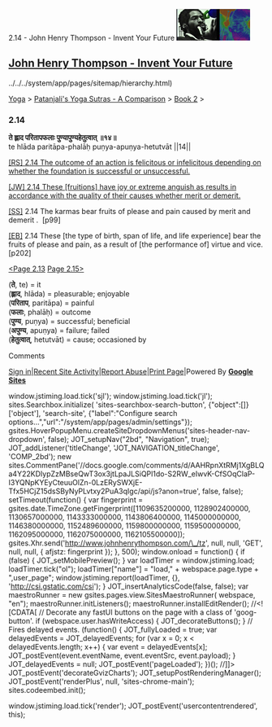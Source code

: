 2.14 - John Henry Thompson - Invent Your Future [![John Henry Thompson - Invent Your Future](../../../_/rsrc/1329567069254/config/customLogo.gif-revision=6.png)](../../../index.html)

[John Henry Thompson - Invent Your Future](../../../index.html)
---------------------------------------------------------------

../../../system/app/pages/sitemap/hierarchy.html)
    

[Yoga](../../../yoga.html)‎ > ‎[Patanjali's Yoga Sutras - A Comparison](../../patanjani.html)‎ > ‎[Book 2](../book-2.html)‎ > ‎

### 2.14

**ते ह्लाद परितापफलाः पुण्यापुण्यहेतुत्वात् ॥१४॥**  
te hlāda paritāpa-phalāḥ puṇya-apuṇya-hetutvāt ||14||  
  
  
[\[RS\] 2.14 The outcome of an action is felicitous or infelicitous depending on whether the foundation is successful or unsuccessful.](http://www.ashtangayoga.info/philosophy/yoga-sutra-patanjali/chapter-2/item/hlada-paritapa-phalah-punya-apunya-hetutvat/)  
  
[\[JW\] 2.14 These \[fruitions\] have joy or extreme anguish as results in accordance with the quality of their causes whether merit or demerit.](http://books.google.com/books?id=YzFImjtOxUwC&pg=PA131&ci=124%2C864%2C726%2C98&source=bookclip)  
  
[\[SS\]](http://www.amazon.com/Yoga-Sutras-Patanjali-Commentary-Satchidananda/dp/0932040381) 2.14 The karmas bear fruits of please and pain caused by merit and demerit .  \[p99\]  
  
[\[EB\]](http://www.amazon.com/Yoga-Sutras-Patanjali-Translation-Commentary/dp/0865477361/ref=sr_1_1?ie=UTF8&s=books&qid=1250508322&sr=1-1) 2.14 These \[the type of birth, span of life, and life experience\] bear the fruits of please and pain, as a result of \[the performance of\] virtue and vice. \[p202\]  
  
[<Page 2.13](213.html)  [Page 2.15>](215.html)  
  
  
  

(**ते**, te) = it  
(**ह्लाद**, hlāda) = pleasurable; enjoyable  
(**परिताप**, paritāpa) = painful  
(**फलाः**, phalāḥ) = outcome  
(**पुण्य**, puṇya) = successful; beneficial  
(**अपुण्य**, apuṇya) = failure; failed  
(**हेतुत्वात्**, hetutvāt) = cause; occasioned by

Comments

[Sign in](https://accounts.google.com/ServiceLogin?continue=http://sites.google.com/a/johnhenrythompson.com/jht/yoga/patanjani/book-2/214&service=jotspot)|[Recent Site Activity](../../../system/app/pages/recentChanges.html)|[Report Abuse](http://sites.google.com/a/johnhenrythompson.com/jht/system/app/pages/reportAbuse)|[Print Page](javascript:;)|Powered By **[Google Sites](http://sites.google.com/site)**

window.jstiming.load.tick('sjl'); window.jstiming.load.tick('jl'); sites.Searchbox.initialize( 'sites-searchbox-search-button', {"object":\[\]}\['object'\], 'search-site', {"label":"Configure search options...","url":"/system/app/pages/admin/settings"}); gsites.HoverPopupMenu.createSiteDropdownMenus('sites-header-nav-dropdown', false); JOT\_setupNav("2bd", "Navigation", true); JOT\_addListener('titleChange', 'JOT\_NAVIGATION\_titleChange', 'COMP\_2bd'); new sites.CommentPane('//docs.google.com/comments/d/AAHRpnXtRMj1XgBLQa4Y22KDIypZzMBseQwT3ox3jtLpaJLSiQPl1do-S2RW\_eIwvK-CfSOqClaP-I3YQNpKYEyCteuuOlZn-0LzERySWXjE-Tfx5HCjZ15dsSByNyPLvtxy2PuA3qIgc/api/js?anon=true', false, false); setTimeout(function() { var fingerprint = gsites.date.TimeZone.getFingerprint(\[1109635200000, 1128902400000, 1130657000000, 1143333000000, 1143806400000, 1145000000000, 1146380000000, 1152489600000, 1159800000000, 1159500000000, 1162095000000, 1162075000000, 1162105500000\]); gsites.Xhr.send('http://www.johnhenrythompson.com/\_/tz', null, null, 'GET', null, null, { afjstz: fingerprint }); }, 500); window.onload = function() { if (false) { JOT\_setMobilePreview(); } var loadTimer = window.jstiming.load; loadTimer.tick("ol"); loadTimer\["name"\] = "load," + webspace.page.type + ",user\_page"; window.jstiming.report(loadTimer, {}, 'http://csi.gstatic.com/csi'); } JOT\_insertAnalyticsCode(false, false); var maestroRunner = new gsites.pages.view.SitesMaestroRunner( webspace, "en"); maestroRunner.initListeners(); maestroRunner.installEditRender(); //<!\[CDATA\[ // Decorate any fastUI buttons on the page with a class of 'goog-button'. if (webspace.user.hasWriteAccess) { JOT\_decorateButtons(); } // Fires delayed events. (function() { JOT\_fullyLoaded = true; var delayedEvents = JOT\_delayedEvents; for (var x = 0; x < delayedEvents.length; x++) { var event = delayedEvents\[x\]; JOT\_postEvent(event.eventName, event.eventSrc, event.payload); } JOT\_delayedEvents = null; JOT\_postEvent('pageLoaded'); })(); //\]\]> JOT\_postEvent('decorateGvizCharts'); JOT\_setupPostRenderingManager(); JOT\_postEvent('renderPlus', null, 'sites-chrome-main'); sites.codeembed.init();

window.jstiming.load.tick('render'); JOT\_postEvent('usercontentrendered', this);